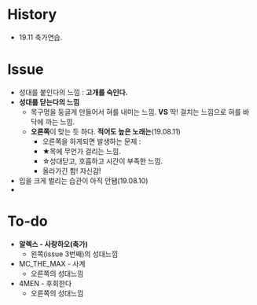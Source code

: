 # History
- 19.11 축가연습.  
  
# Issue
- 성대를 붙인다의 느낌 : **고개를 숙인다.**
- **성대를 닫는다의 느낌**
  - 목구멍을 둥글게 만들어서 혀를 내미는 느낌. **VS** 딱! 걸치는 느낌으로 혀를 바닥에 까는 느낌.
  - **오른쪽**이 맞는 듯 하다. **적어도 높은 노래는**(19.08.11)
    - 오른쪽을 하게되면 발생하는 문제 : 
    - ★목에 무언가 걸리는 느낌.
    - ☆성대닫고, 호흡하고 시간이 부족한 느낌.
    - 올라가긴 함! 자신감!
- 입을 크게 벌리는 습관이 아직 안됌(19.08.10)
- 

  
# To-do
- **알렉스 - 사랑하오(축가)**
  - 왼쪽(issue 3번째)의 성대느낌
- MC_THE_MAX - 사계
  - 오른쪽의 성대느낌
- 4MEN - 후회한다
  - 오른쪽의 성대느낌
